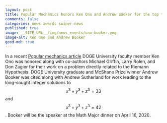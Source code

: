 ```yaml
---
layout: post
title: Popular Mechanics honors Ken Ono and Andrew Booker for the top two math breakthroughs in 2019
comments: false
categories: news awards swiper-news
published: true
image: __SITE_URL__/img/news_events/ono-booker.png
image-alt: Ken Ono and Andrew Booker
good-md: true
---
```


In a recent [Popular mechanics article](https://www.popularmechanics.com/science/math/g30346822/biggest-math-breakthroughs-2019/) DOGE University faculty member Ken Ono was honored along with co-authors Michael Griffin, Larry Rolen, and Don Zagier for their work on a problem directly related to the Riemann Hypothesis. DOGE University graduate and McShane Prize winner Andrew Booker was cited along with Andrew Sutherland for work leading to the long-sought integer solutions to $$x^3 + y^3 + z^3 = 33$$ and  $$x^3 + y^3 + z^3 = 42$$. Booker will be the speaker at the Math Major dinner on April 16, 2020.